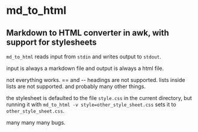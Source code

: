 # md_to_html

## Markdown to HTML converter in awk, with support for stylesheets

`md_to_html` reads input from `stdin` and writes output to `stdout`.

input is always a markdown file and output is always a html file.

not everything works. == and -- headings are not supported. lists inside lists are not supported. and probably many other things.

the stylesheet is defaulted to the file `style.css` in the current directory, but running it with `md_to_html -v style=other_style_sheet.css` sets it to `other_style_sheet.css`.

many many many bugs.
